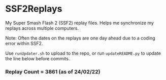 # SSF2Replays
My Super Smash Flash 2 (SSF2) replay files.
Helps me synchronize my replays across multiple computers.

Note: Often the dates on the replays are one day ahead due to a coding error within SSF2.

Use `runUpdater.sh` to upload to the repo,
or run `updateREADME.py` to update the line below before commits.

### Replay Count = 3861 (as of 24/02/22)
